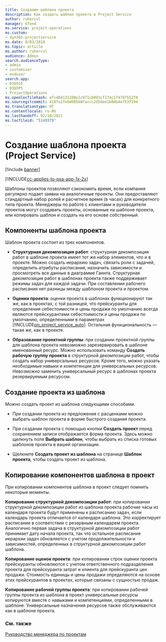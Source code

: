 ```yaml
---
title: Создание шаблона проекта
description: Как создать шаблон проекта в Project Service
author: ruhercul
manager: kfend
ms.service: project-operations
ms.custom:
- dyn365-projectservice
ms.date: 8/03/2018
ms.topic: article
ms.author: ruhercul
audience: Admin
search.audienceType:
- admin
- customizer
- enduser
search.app:
- D365CE
- D365PS
- ProjectOperations
ms.openlocfilehash: efc404131208e1c971cb091cf174c1f4707552f0
ms.sourcegitcommit: 418fa1fe9d605b8faccc2d5dee1b04b4e753f194
ms.translationtype: HT
ms.contentlocale: ru-RU
ms.lasthandoff: 02/10/2021
ms.locfileid: "5149379"
---
```

# <a name="create-a-project-template-project-service"></a>Создание шаблона проекта (Project Service)

[!include [banner](../includes/psa-now-project-operations.md)]

[!INCLUDE[cc-applies-to-psa-app-1x-2x](../includes/cc-applies-to-psa-app-1x-2x.md)]

Шаблоны проектов позволяют сэкономить время, если компания регулярно подает заявки на аналогичные проекты. Они предоставляют стандартный набор ролей и расчетное время (в часах) для конкретного типа проекта. Менеджеры по работе с клиентами и руководители проектов могут создавать проекты, основанные на шаблоне проекта, или копировать шаблон и создать на его основе собственный.  
  
## <a name="components-of-project-template"></a>Компоненты шаблона проекта
 Шаблон проекта состоит из трех компонентов.  
  
- **Структурная декомпозиция работ**: структурная декомпозиция работ в шаблоне проекта имеет тот же набор элементов, что и в проекте. Можно создать иерархию задач, связать роли с задачей, определить атрибуты расписания, назначить зависимости и просмотреть все данные в диаграмме Ганнта. Структурная декомпозиция работ в шаблонах проекта также поддерживает режимы задач для каждой задачи. При составлении рабочего расписания нет разницы между шаблоном проекта и проектом.  
  
- **Оценки проекта**: оценки проекта в шаблонах функционируют так же, как в проектах, с той разницей, что прейскуранты для определения себестоимости и цены продажи по умолчанию всегда являются прейскурантами себестоимости и цены продажи по умолчанию, определенными в параметрах [!INCLUDE[pn_project_service_auto](../includes/pn-project-service-auto.md)]. Остальная функциональность — такая же, как в проекте.  
  
- **Образование проектной группы**: при создании проектной группы для шаблона проекта невозможно зарезервировать в шаблоне именованный ресурс. Можно использовать команду **Создать рабочую группу проекта** в структурной декомпозиции работ, чтобы создать набор универсальных ресурсов. Кроме того, можно указать необходимые навыки и компетенции для универсальных ресурсов. Невозможно заменить универсальный ресурс в шаблонах проекта резервируемым ресурсом.  
  
## <a name="create-a-project-from-a-template"></a>Создание проекта из шаблона  
 Можно создать проект из шаблона следующими способами.  
  
-   При создании проекта из предложения с расценками можно выбрать шаблон проекта в форме быстрого создания проекта.  
  
-   При создании проекта с помощью кнопки **Создать проект** перед сохранением записи отображается форма проекта. Здесь можно щелкнуть поле **Выбрать шаблон**, чтобы выбрать из списка готовых шаблонов проекта в вашей организации.  
  
-   Щелкните **Создать проект из шаблона** на странице **Шаблон проекта**, чтобы создать проект из шаблона.  
  
## <a name="copying-components-of-a-template-to-a-project"></a>Копирование компонентов шаблона в проект  
 При копировании компонентов шаблона в проект следует помнить некоторые моменты.  
  
 **Копирование структурной декомпозиции работ**: при копировании структурной декомпозиции работ из шаблона проекта рабочие часы из календаря проекта будут применены к расписанию задач, если календарь проекта отличается от календаря шаблона. Это корректирует расписание в соответствии с резервным календарем проекта. Аналогично первая задача в структурной декомпозиции работ принимает дату начала проекта, так что остальное расписание иерархии задач обновляется с учетом продолжительности и зависимостей, определенных в структурной декомпозиции работ шаблона.  
  
 **Копирование оценок проекта**: при копировании строк оценки проекта прейскуранты обновляются с учетом ответственного подразделения проекта для прейскуранта затрат и клиента для прейскуранта цен продажи. Стоимость единицы и цены продажи определяются на основе этих прейскурантов в проектах, которые связаны с сущностью продаж.  
  
 **Копирование рабочей группы проекта**: при копировании рабочей группы проекта из шаблона в проект универсальные ресурсы копируются вместе с навыками и компетенциями, определенными в шаблоне. Универсальные назначения ресурсов также обслуживаются как в шаблоне проекта.  
  
### <a name="see-also"></a>См. также  
 [Руководство менеджера по проектам](../psa/project-manager-guide.md)
